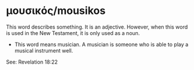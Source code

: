 # μουσικός/mousikos
This word describes something. It is an adjective. However, when this word is used in the New Testament, it is only used as a noun.

* This word means musician. A musician is someone who is able to play a musical instrument well. 

See: Revelation 18:22
